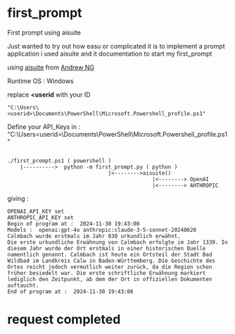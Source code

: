 # first_prompt

First prompt using aisuite

Just wanted to try out how easu or complicated it is to implement a prompt application i used aisuite and it documentation to start my first_prompt

using [aisuite](https://github.com/andrewyng/aisuite) from [Andrew NG](https://github.com/andrewyng)

Runtime OS : Windows

replace **<userid** with your ID

````
"C:\Users\<userid>\Documents\PowerShell\Microsoft.Powershell_profile.ps1"
````

Define your API_Keys in : "C:\Users\<userid>\Documents\PowerShell\Microsoft.Powershell_profile.ps1"

````

./first_prompt.ps1 ( powershell )
    |---------->  python -m first_prompt.py ( python )
                                |<-------->aisuite()
                                              |<--------> OpenAI
                                              |<--------> AHTHROPIC
````

giving : 

````
OPENAI_API_KEY set
ANTHROPIC_API_KEY set
Begin of program at :  2024-11-30 19:43:00
Models :  openai:gpt-4o anthropic:claude-3-5-sonnet-20240620
Calmbach wurde erstmals im Jahr 830 urkundlich erwähnt.
Die erste urkundliche Erwähnung von Calmbach erfolgte im Jahr 1339. In diesem Jahr wurde der Ort erstmals in einer historischen Quelle namentlich genannt. Calmbach ist heute ein Ortsteil der Stadt Bad Wildbad im Landkreis Calw in Baden-Württemberg. Die Geschichte des Ortes reicht jedoch vermutlich weiter zurück, da die Region schon früher besiedelt war. Die erste schriftliche Erwähnung markiert lediglich den Zeitpunkt, ab dem der Ort in offiziellen Dokumenten auftaucht.
End of program at :  2024-11-30 19:43:06

````
# request completed

